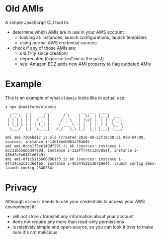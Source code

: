 # Old AMIs
A simple JavaScript CLI tool to:
* determine which AMIs are in use in your AWS account
  * looking at: instances, launch configurations, launch templates
  * using normal AWS credential sources
* check if any of those AMIs are:
  * old (>1y since creation)
  * deprecated (`DeprecationTime` in the past)
  * see: [Amazon EC2 adds new AMI property to flag outdated AMIs](https://aws.amazon.com/about-aws/whats-new/2021/06/amazon-ec2-adds-new-ami-property-to-flag-outdated-amis/)

# Example
This is an example of what `oldamis` looks like in actual use:

```
❯ npx @codiform/oldamis
   ___    _       _        _      __  __   ___
  / _ \  | |   __| |      / \    |  \/  | |_ _|  ___
 | | | | | |  / _` |     / _ \   | |\/| |  | |  / __|
 | |_| | | | | (_| |    / ___ \  | |  | |  | |  \__ \
  \___/  |_|  \__,_|   /_/   \_\ |_|  |_| |___| |___/

ami ami-730ebd17 is old (created 2016-08-22T19:58:21.000-04:00, sources: instance i-13e13eeb963a78ab9)
ami ami-0cde1f5ee149df291 is ok (sources: instance i-a3c31bb5ebbd4790d, instance i-11aff774c13d785ef, instance i-486d7a5e0171e6749)
ami ami-0f1c5116668d961c3 is ok (sources: instance i-8f434ca2c2c36dfb5, instance i-4b344522536719e4f, launch config demo-launch-config-2340234)
```

# Privacy
Although `oldamis` needs to use your credentials to access your AWS environment it:
- will not store / transmit any information about your account
- does not require any more than read-only permissions
- is relatively simple and open-source, so you can look it over to make sure it's not malicious
